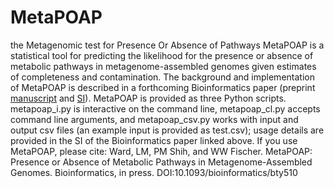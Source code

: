 # MetaPOAP
the Metagenomic test for Presence Or Absence of Pathways
MetaPOAP is a statistical tool for predicting the likelihood for the presence or absence of metabolic pathways in metagenome-assembled genomes given estimates of completeness and contamination. The background and implementation of MetaPOAP is described in a forthcoming Bioinformatics paper (preprint <a href="https://drive.google.com/file/d/1XzrLkxwmfTOU1HdJ651f0GC2ufnOGmaY/view">manuscript</a>
 and <a href="https://drive.google.com/file/d/1G1C_2eM4oF6XFYnOGv-ZlKBHUI8CF068/view">SI</a>). 
 MetaPOAP is provided as three Python scripts. metapoap_i.py is interactive on the command line, metapoap_cl.py accepts command line arguments, and metapoap_csv.py works with input and output csv files (an example input is provided as test.csv); usage details are provided in the SI of the Bioinformatics paper linked above. 
If you use MetaPOAP, please cite: 
Ward, LM, PM Shih, and WW Fischer. MetaPOAP: Presence or Absence of Metabolic Pathways in Metagenome-Assembled Genomes. Bioinformatics, in press. DOI:10.1093/bioinformatics/bty510
